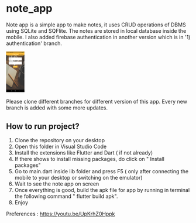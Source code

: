 # note_app

Note app is a simple app to make notes, it uses CRUD operations of DBMS using SQLite and SQFlite. The notes are stored in local database inside the mobile.
I also added firebase authentication in another version which is in '1) authentication' branch.

<img
  src="readme_images/ss1.jpeg"
  alt="Alt text"
  title="Optional title"
  style="display: inline-block; margin: 0 auto; max-width: 50px">

Please clone different branches for different version of this app. Every new branch is added with some more updates.

## How to run project?

1) Clone the repository on your desktop
2) Open this folder in Visual Studio Code
3) Install the extensions like Flutter and Dart ( if not already)
4) If there shows to install missing packages, do click on " Install packages" 
5) Go to main.dart inside lib folder and press F5 ( only after connecting the mobile to your desktop or switching on the emulator)
6) Wait to see the note app on screen
8) Once everything is good, build the apk file for app by running in terminal the following command " flutter build apk".
9) Enjoy 
 
 Preferences : https://youtu.be/UpKrhZ0Hppk
